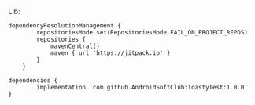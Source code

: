 Lib: 

    dependencyResolutionManagement {
    		repositoriesMode.set(RepositoriesMode.FAIL_ON_PROJECT_REPOS)
    		repositories {
    			mavenCentral()
    			maven { url 'https://jitpack.io' }
    		}
    	}

	dependencies {
	        implementation 'com.github.AndroidSoftClub:ToastyTest:1.0.0'
	}
 
